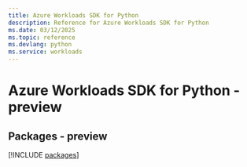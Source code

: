 ```yaml
---
title: Azure Workloads SDK for Python
description: Reference for Azure Workloads SDK for Python
ms.date: 03/12/2025
ms.topic: reference
ms.devlang: python
ms.service: workloads
---
```

# Azure Workloads SDK for Python - preview
## Packages - preview
[!INCLUDE [packages](workloads-index.md)]